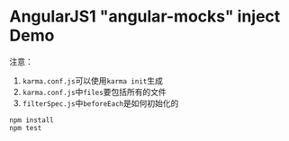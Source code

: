 AngularJS1 "angular-mocks" inject Demo
======================================

注意：

1. `karma.conf.js`可以使用`karma init`生成
1. `karma.conf.js`中`files`要包括所有的文件
1. `filterSpec.js`中`beforeEach`是如何初始化的


```
npm install
npm test
```



